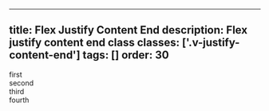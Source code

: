 <!--
 *              © 2025 Visa
 *
 * Licensed under the Apache License, Version 2.0 (the "License");
 * you may not use this file except in compliance with the License.
 * You may obtain a copy of the License at
 *
 *         http://www.apache.org/licenses/LICENSE-2.0
 *
 * Unless required by applicable law or agreed to in writing, software
 * distributed under the License is distributed on an "AS IS" BASIS,
 * WITHOUT WARRANTIES OR CONDITIONS OF ANY KIND, either express or implied.
 * See the License for the specific language governing permissions and
 * limitations under the License.
 *
 -->
---
title: Flex Justify Content End
description: Flex justify content end class 
classes: ['.v-justify-content-end']
tags: []
order: 30
---

<div class="v-surface v-flex v-flex-row v-flex-wrap v-justify-content-end v-gap-4" style="--v-surface-border-size: 2px;">
  <div>
    first
  </div>
  <div>
    second
  </div>
  <div>
    third
  </div>
  <div>
    fourth
  </div>
</div>
